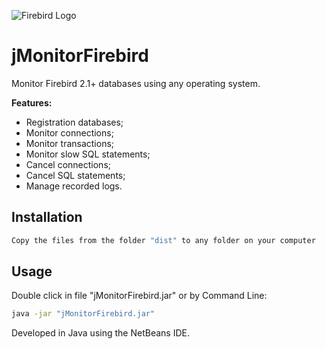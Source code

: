 ![Firebird Logo](https://www.totaljs.com/exports/firebird-logo.png)
# jMonitorFirebird
Monitor Firebird 2.1+ databases using any operating system.

__Features:__

- Registration databases;
- Monitor connections;
- Monitor transactions;
- Monitor slow SQL statements;
- Cancel connections;
- Cancel SQL statements;
- Manage recorded logs.

## Installation

```bash
Copy the files from the folder "dist" to any folder on your computer
```

## Usage
Double click in file "jMonitorFirebird.jar" or by Command Line:
```bash
java -jar "jMonitorFirebird.jar"
```

Developed in Java using the NetBeans IDE.
